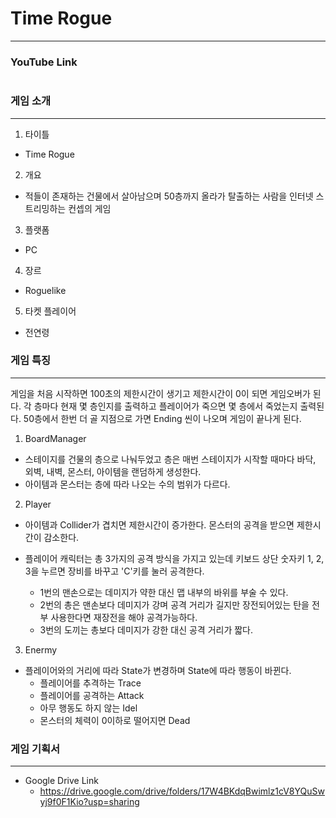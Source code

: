 # Time Rogue
--------------------
### YouTube Link
```

```

### 게임 소개
--------------------
1. 타이틀
  * Time Rogue

2. 개요
  * 적들이 존재하는 건물에서 살아남으며 50층까지 올라가 탈출하는 사람을 인터넷 스트리밍하는 컨셉의 게임

3. 플랫폼
  * PC

4. 장르
  * Roguelike

5. 타켓 플레이어
  * 전연령

### 게임 특징
--------------------
게임을 처음 시작하면 100초의 제한시간이 생기고 제한시간이 0이 되면 게임오버가 된다.
각 층마다 현재 몇 층인지를 출력하고 플레이어가 죽으면 몇 층에서 죽었는지 출력된다.
50층에서 한번 더 골 지점으로 가면 Ending 씬이 나오며 게임이 끝나게 된다.
  
1. BoardManager
  * 스테이지를 건물의 층으로 나눠두었고 층은 매번 스테이지가 시작할 때마다 바닥, 외벽, 내벽, 몬스터, 아이템을 랜덤하게 생성한다.  
  * 아이템과 몬스터는 층에 따라 나오는 수의 범위가 다르다.
  
2. Player
  * 아이템과 Collider가 겹치면 제한시간이 증가한다. 몬스터의 공격을 받으면 제한시간이 감소한다.
  
  * 플레이어 캐릭터는 총 3가지의 공격 방식을 가지고 있는데 키보드 상단 숫자키 1, 2, 3을 누르면 장비를 바꾸고 'C'키를 눌러 공격한다.
    - 1번의 맨손으로는 데미지가 약한 대신 맵 내부의 바위를 부술 수 있다.
    - 2번의 총은 맨손보다 데미지가 강며 공격 거리가 길지만 장전되어있는 탄을 전부 사용한다면 재장전을 해야 공격가능하다.
    - 3번의 도끼는 총보다 데미지가 강한 대신 공격 거리가 짧다.

3. Enermy
  * 플레이어와의 거리에 따라 State가 변경하며 State에 따라 행동이 바뀐다.
    - 플레이어를 추격하는 Trace
    - 플레이어를 공격하는 Attack
    - 아무 행동도 하지 않는 Idel
    - 몬스터의 체력이 0이하로 떨어지면 Dead


### 게임 기획서
-------------------
 * Google Drive Link
   - https://drive.google.com/drive/folders/17W4BKdqBwimlz1cV8YQuSwyj9f0F1Kio?usp=sharing
  

